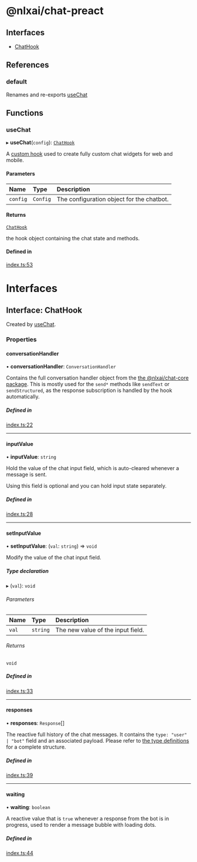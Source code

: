 
<a name="readmemd"></a>

# @nlxai/chat-preact

## Interfaces

- [ChatHook](#interfaceschathookmd)

## References

### default

Renames and re-exports [useChat](#usechat)

## Functions

### useChat

▸ **useChat**(`config`): [`ChatHook`](#interfaceschathookmd)

A [custom hook](https://preactjs.com/guide/v10/hooks/) used to create fully
custom chat widgets for web and mobile.

#### Parameters

| Name | Type | Description |
| :------ | :------ | :------ |
| `config` | `Config` | The configuration object for the chatbot. |

#### Returns

[`ChatHook`](#interfaceschathookmd)

the hook object containing the chat state and methods.

#### Defined in

[index.ts:53](https://github.com/nlxai/sdk/blob/922aa5c7812ed4301fd4239109cb9c788795bc09/packages/chat-preact/src/index.ts#L53)


<a name="indexmd"></a>


# Interfaces


<a name="interfaceschathookmd"></a>

## Interface: ChatHook

Created by [useChat](#usechat).

### Properties

#### conversationHandler

• **conversationHandler**: `ConversationHandler`

Contains the full conversation handler object from the [the @nlxai/chat-core package](https://github.com/nlxai/chat-sdk/blob/master/packages/chat-core/README.md).
This is mostly used for the `send*` methods like `sendText` or `sendStructured`, as the response subscription is
handled by the hook automatically.

##### Defined in

[index.ts:22](https://github.com/nlxai/sdk/blob/922aa5c7812ed4301fd4239109cb9c788795bc09/packages/chat-preact/src/index.ts#L22)

___

#### inputValue

• **inputValue**: `string`

Hold the value of the chat input field, which is auto-cleared whenever a message is sent.

Using this field is optional and you can hold input state separately.

##### Defined in

[index.ts:28](https://github.com/nlxai/sdk/blob/922aa5c7812ed4301fd4239109cb9c788795bc09/packages/chat-preact/src/index.ts#L28)

___

#### setInputValue

• **setInputValue**: (`val`: `string`) => `void`

Modify the value of the chat input field.

##### Type declaration

▸ (`val`): `void`

###### Parameters

| Name | Type | Description |
| :------ | :------ | :------ |
| `val` | `string` | The new value of the input field. |

###### Returns

`void`

##### Defined in

[index.ts:33](https://github.com/nlxai/sdk/blob/922aa5c7812ed4301fd4239109cb9c788795bc09/packages/chat-preact/src/index.ts#L33)

___

#### responses

• **responses**: `Response`[]

The reactive full history of the chat messages.
It contains the `type: "user" | "bot"` field and an associated payload.
Please refer to [the type definitions](https://developers.nlx.ai/headless-api-reference#response) for a complete structure.

##### Defined in

[index.ts:39](https://github.com/nlxai/sdk/blob/922aa5c7812ed4301fd4239109cb9c788795bc09/packages/chat-preact/src/index.ts#L39)

___

#### waiting

• **waiting**: `boolean`

A reactive value that is `true` whenever a response from the bot is in progress, used to render a message
bubble with loading dots.

##### Defined in

[index.ts:44](https://github.com/nlxai/sdk/blob/922aa5c7812ed4301fd4239109cb9c788795bc09/packages/chat-preact/src/index.ts#L44)
